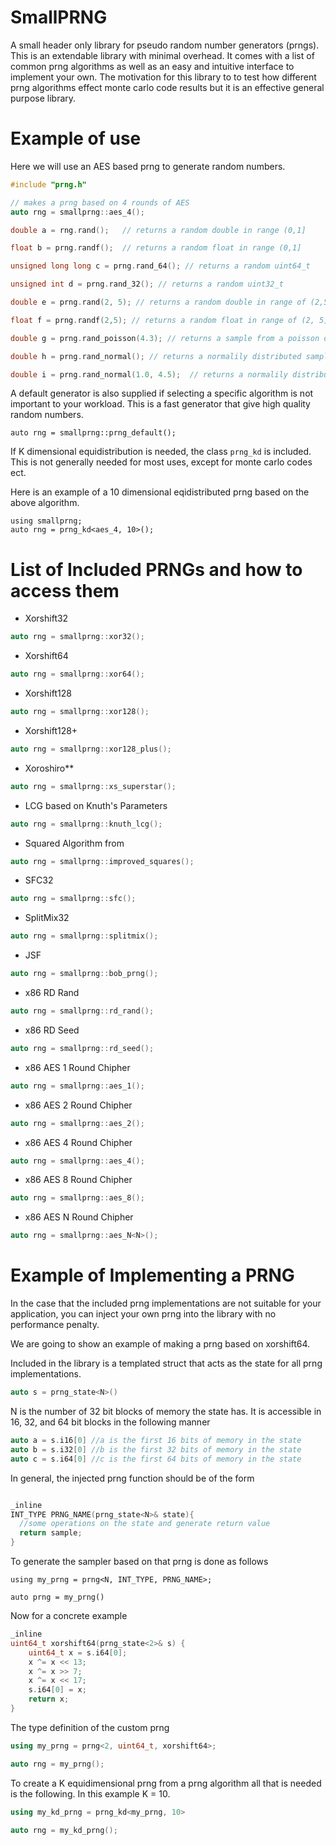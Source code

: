 # SmallPRNG
A small header only library for pseudo random number generators (prngs). This is an extendable library with minimal overhead. It comes with a list of common prng algorithms as well as an easy and intuitive interface to implement your own. The motivation for this library to to test how different prng algorithms effect monte carlo code results but it is an effective general purpose library.

# Example of use 

Here we will use an AES based prng to generate random numbers. 

```cpp
#include "prng.h"

// makes a prng based on 4 rounds of AES
auto rng = smallprng::aes_4();

double a = rng.rand();   // returns a random double in range (0,1]

float b = prng.randf();  // returns a random float in range (0,1] 

unsigned long long c = prng.rand_64(); // returns a random uint64_t

unsigned int d = prng.rand_32(); // returns a random uint32_t

double e = prng.rand(2, 5); // returns a random double in range of (2,5]

float f = prng.randf(2,5); // returns a random float in range of (2, 5]

double g = prng.rand_poisson(4.3); // returns a sample from a poisson distribution of λ=4.3

double h = prng.rand_normal(); // returns a normalily distributed sample with with mean = 0 and std = 1

double i = prng.rand_normal(1.0, 4.5);  // returns a normalily distributed sample with with mean = 1.0 and std = 4.5
```

A default generator is also supplied if selecting a specific algorithm is not important to your workload. This is a fast generator that give high quality random numbers.

```
auto rng = smallprng::prng_default();
```

If K dimensional equidistribution is needed, the class ``prng_kd`` is included. This is not generally needed for most uses, except for monte carlo codes ect.

Here is an example of a 10 dimensional eqidistributed prng based on the above algorithm.
```
using smallprng;
auto rng = prng_kd<aes_4, 10>();
```

# List of Included PRNGs and how to access them


* Xorshift32
```C++
auto rng = smallprng::xor32();
```
* Xorshift64
```C++
auto rng = smallprng::xor64();
```
* Xorshift128
```C++
auto rng = smallprng::xor128();
```
* Xorshift128+
```C++
auto rng = smallprng::xor128_plus();
```
* Xoroshiro**
```C++
auto rng = smallprng::xs_superstar();
```
* LCG based on Knuth's Parameters
```C++
auto rng = smallprng::knuth_lcg();
```
* Squared Algorithm from 
```C++
auto rng = smallprng::improved_squares();
```
* SFC32
```C++
auto rng = smallprng::sfc();
```
* SplitMix32
```C++
auto rng = smallprng::splitmix();
```
* JSF
```C++
auto rng = smallprng::bob_prng();
```
* x86 RD Rand
```C++
auto rng = smallprng::rd_rand();
```
* x86 RD Seed
```C++
auto rng = smallprng::rd_seed();
```
* x86 AES 1 Round Chipher
```C++
auto rng = smallprng::aes_1();
```
* x86 AES 2 Round Chipher
```C++
auto rng = smallprng::aes_2();
```
* x86 AES 4 Round Chipher
```C++
auto rng = smallprng::aes_4();
```
* x86 AES 8 Round Chipher
```C++
auto rng = smallprng::aes_8();
```
* x86 AES N Round Chipher
```C++
auto rng = smallprng::aes_N<N>();
```


# Example of Implementing a PRNG

In the case that the included prng implementations are not suitable for your application, you can inject your own prng into the library with no performance penalty.

We are going to show an example of making a prng based on xorshift64. 

Included in the library is a templated struct that acts as the state for all prng implementations.

```C++
auto s = prng_state<N>()
```
N is the number of 32 bit blocks of memory the state has. It is accessible in 16, 32, and 64 bit blocks in the following manner

```C++
auto a = s.i16[0] //a is the first 16 bits of memory in the state
auto b = s.i32[0] //b is the first 32 bits of memory in the state
auto c = s.i64[0] //c is the first 64 bits of memory in the state
```

In general, the injected prng function should be of the form

```C++

_inline
INT_TYPE PRNG_NAME(prng_state<N>& state){
  //some operations on the state and generate return value
  return sample;
}

```

To generate the sampler based on that prng is done as follows
```
using my_prng = prng<N, INT_TYPE, PRNG_NAME>;

auto prng = my_prng()
```

Now for a concrete example

```C++
_inline
uint64_t xorshift64(prng_state<2>& s) {
	uint64_t x = s.i64[0];
	x ^= x << 13;
	x ^= x >> 7;
	x ^= x << 17;
	s.i64[0] = x;
	return x;
}
```

The type definition of the custom prng
```C++
using my_prng = prng<2, uint64_t, xorshift64>;

auto rng = my_prng();
```

To create a K equidimensional prng from a prng algorithm all that is needed is the following. In this example K = 10.

```C++
using my_kd_prng = prng_kd<my_prng, 10>

auto rng = my_kd_prng();
```
